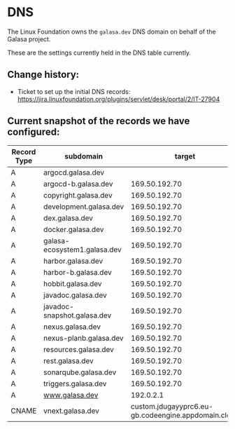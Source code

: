 # DNS

The Linux Foundation owns the `galasa.dev` DNS domain on behalf of the Galasa project.




These are the settings currently held in the DNS table currently.

## Change history:
- Ticket to set up the initial DNS records: https://jira.linuxfoundation.org/plugins/servlet/desk/portal/2/IT-27904

## Current snapshot of the records we have configured:

| Record Type | subdomain | target |
|-------------|-----------|--------|
| A | argocd.galasa.dev | | 169.50.192.70 |
| A | argocd-b.galasa.dev | 169.50.192.70 |
| A | copyright.galasa.dev | 169.50.192.70 |
| A | development.galasa.dev | 169.50.192.70 |
| A | dex.galasa.dev | 169.50.192.70 |
| A | docker.galasa.dev | 169.50.192.70 |
| A | galasa-ecosystem1.galasa.dev | 169.50.192.70 |
| A | harbor.galasa.dev | 169.50.192.70 |
| A | harbor-b.galasa.dev | 169.50.192.70 |
| A | hobbit.galasa.dev | 169.50.192.70 |
| A | javadoc.galasa.dev | 169.50.192.70 |
| A | javadoc-snapshot.galasa.dev | 169.50.192.70 |
| A | nexus.galasa.dev | 169.50.192.70 |
| A | nexus-planb.galasa.dev | 169.50.192.70 |
| A | resources.galasa.dev | 169.50.192.70 |
| A | rest.galasa.dev | 169.50.192.70 |
| A | sonarqube.galasa.dev | 169.50.192.70 |
| A | triggers.galasa.dev | 169.50.192.70 |
| A | www.galasa.dev | 192.0.2.1 |
|CNAME | vnext.galasa.dev | custom.jdugayyprc6.eu-gb.codeengine.appdomain.cloud |